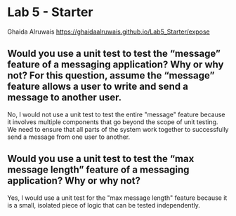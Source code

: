 # Lab 5 - Starter
Ghaida Alruwais
https://ghaidaalruwais.github.io/Lab5_Starter/expose

## Would you use a unit test to test the “message” feature of a messaging application? Why or why not? For this question, assume the “message” feature allows a user to write and send a message to another user.
No, I would not use a unit test to test the entire "message" feature because it involves multiple components that go beyond the scope of unit testing. We need to ensure that all parts of the system work together to successfully send a message from one user to another.

## Would you use a unit test to test the “max message length” feature of a messaging application? Why or why not? 
Yes, I would use a unit test for the "max message length" feature because it is a small, isolated piece of logic that can be tested independently.
